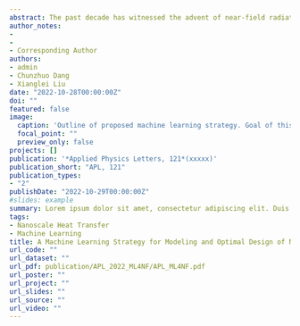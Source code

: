 ```yaml
---
abstract: The past decade has witnessed the advent of near-field radiative heat transfer (NFRHT) in a wide range of applications, including thermal photovoltaics and thermal diodes. However, the design process for these thermal devices has remained complex, often relying on the intuition and expertise of the designer. To address these challenges, a machine learning (ML) strategy based on the combination of artificial neural network (ANN) and genetic algorithm (GA) is presented. The ANN is trained to model representative scenarios, viz. NFRHT between metamaterials, NFRHT and thermal rectification between nanoparticles. The influence of different problem complexities, i.e. the number of input variables of function to be fitted, on effectiveness of the trained ANN is investigated. Test results show that ANNs can obtain the radiative heat flow and rectification ratio accurately and rapidly. Subsequently, physical parameters for the largest radiative heat flow and rectification ratio are determined by the utilization of GA on the trained ANN, and underlying mechanisms of deterministic optimum are discussed. Our work shows that data-driven ML methods are a powerful tool which offers unprecedented opportunities for future NFRHT research.
author_notes:
- 
-
- Corresponding Author
authors:
- admin
- Chunzhuo Dang
- Xianglei Liu
date: "2022-10-28T00:00:00Z"
doi: ""
featured: false
image:
  caption: 'Outline of proposed machine learning strategy. Goal of this workflow is to model the NFRHT/rectification ratio (objective function) between multilayered metamaterials (MM) and nanoparticles (NP), and decide design parameters for the largest value of objective functions.'
  focal_point: ""
  preview_only: false
projects: []
publication: '*Applied Physics Letters, 121*(xxxxx)'
publication_short: "APL, 121"
publication_types:
- "2"
publishDate: "2022-10-29T00:00:00Z"
#slides: example
summary: Lorem ipsum dolor sit amet, consectetur adipiscing elit. Duis posuere tellus ac convallis placerat. Proin tincidunt magna sed ex sollicitudin condimentum.
tags:
- Nanoscale Heat Transfer
- Machine Learning
title: A Machine Learning Strategy for Modeling and Optimal Design of Near-field Radiative Heat Transfer
url_code: ""
url_dataset: ""
url_pdf: publication/APL_2022_ML4NF/APL_ML4NF.pdf
url_poster: ""
url_project: ""
url_slides: ""
url_source: ""
url_video: ""
---
```


